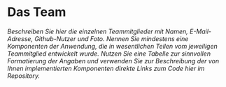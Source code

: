 # Das Team

_Beschreiben Sie hier die einzelnen Teammitglieder mit Namen, E-Mail-Adresse, Github-Nutzer und Foto. Nennen Sie mindestens eine Komponenten der Anwendung, die in wesentlichen Teilen vom jeweiligen Teammitglied entwickelt wurde. Nutzen Sie eine Tabelle zur sinnvollen Formatierung der Angaben und verwenden Sie zur Beschreibung der von Ihnen implementierten Komponenten direkte Links zum Code hier im Repository._